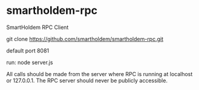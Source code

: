 # smartholdem-rpc
SmartHoldem RPC Client

git clone https://github.com/smartholdem/smartholdem-rpc.git

default port 8081

run: node server.js


All calls should be made from the server where RPC is running at 
                                                localhost or 127.0.0.1. The RPC server should never be publicly accessible.